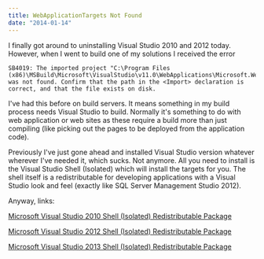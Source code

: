```yaml
---
title: WebApplicationTargets Not Found
date: "2014-01-14"
---
```


I finally got around to uninstalling Visual Studio 2010 and 2012 today.  However, when I went to build one of my solutions I received the error


    SB4019: The imported project "C:\Program Files (x86)\MSBuild\Microsoft\VisualStudio\v11.0\WebApplications\Microsoft.WebApplication.targets" 
    was not found. Confirm that the path in the <Import> declaration is correct, and that the file exists on disk.

I've had this before on build servers.  It means something in my build process needs Visual Studio to build. Normally it's something to do with web application or web sites as these require a build more than just compiling (like picking out the pages to be deployed from the application code).

Previously I've just gone ahead and installed Visual Studio version whatever wherever I've needed it, which sucks.  Not anymore. All you need to install is the Visual Studio Shell (Isolated) which will install the targets for you.  The shell itself is a redistributable for developing applications with a Visual Studio look and feel (exactly like SQL Server Management Studio 2012).

Anyway, links:

[Microsoft Visual Studio 2010 Shell (Isolated) Redistributable Package](http://www.microsoft.com/en-gb/download/details.aspx?id=1366)

[Microsoft Visual Studio 2012 Shell (Isolated) Redistributable Package](http://www.microsoft.com/en-gb/download/details.aspx?id=30670)

[Microsoft Visual Studio 2013 Shell (Isolated) Redistributable Package](http://www.microsoft.com/en-gb/download/details.aspx?id=40764)
